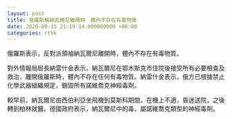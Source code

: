 ```yaml
---
layout: post
title: 俄羅斯稱納瓦爾尼離開時　體內不存在有毒物質
date: 2020-09-15 21:19:14.000000000 +08:00
categories: rthk
---
```


俄羅斯表示，反對派領袖納瓦爾尼離開時，體內不存在有毒物質。

對外情報局局長納雷什金表示，納瓦爾尼在鄂木斯克市住院後接受所有必要檢查及救治，離開俄羅斯時，體內不存在任何有毒物質。納雷什金表示，俄方已根據禁止化學武器組織規定，銷毀所有諾維喬克神經毒劑。

較早前，納瓦爾尼由西伯利亞坐飛機到莫斯科期間，在機上不適，昏迷送院，之後轉到柏林就醫。德國政府表示，納瓦爾尼中的毒，屬諾維喬克類型的神經毒劑。
